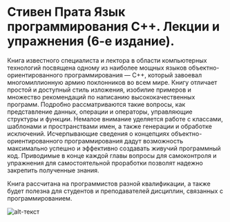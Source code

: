 # Стивен Прата Язык программирования С++. Лекции и упражнения (6-е издание).

Книга известного специалиста и лектора в области компьютерных технологий посвящена одному из наиболее мощных языков объектно-ориентированного программирования — С++, который завоевал многомиллионную армию поклонников во всем мире. Книгу отличает простой и доступный стиль изложения, изобилие примеров и множество рекомендаций по написанию высококачественных программ. Подробно рассматриваются такие вопросы, как представление данных, операции и операторы, управляющие структуры и функции. Немалое внимание уделяется работе с классами, шаблонами и пространствами имен, а также генерации и обработке исключений. Исчерпывающие сведения о концепциях объектно-ориентированного программирования дадут возможность максимально успешно и эффективно создавать живучий программный код. Приводимые в конце каждой главы вопросы для самоконтроля и упражнения для самостоятельной проработки позволят надежно закрепить полученные знания.

Книга рассчитана на программистов разной квалификации, а также будет полезна для студентов и преподавателей дисциплин, связанных с программированием.

![alt-текст](https://github.com/Hitoku/Cpp-Primer-Plus/blob/master/book.jpg)
